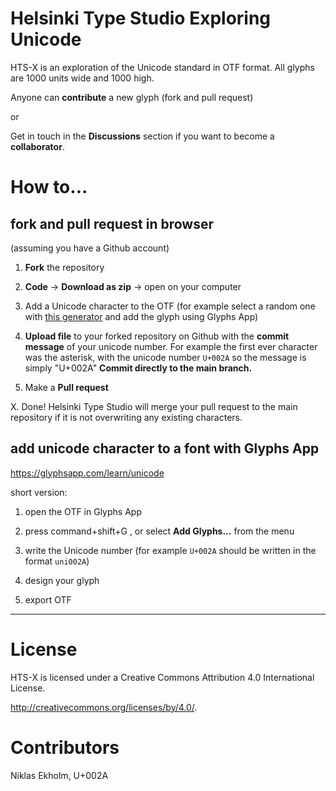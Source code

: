 # Helsinki Type Studio Exploring Unicode

HTS-X is an exploration of the Unicode standard in OTF format.
All glyphs are 1000 units wide and 1000 high.

Anyone can **contribute** a new glyph (fork and pull request)

or

Get in touch in the **Discussions** section if you want to become a **collaborator**.

# How to...

## fork and pull request in browser

(assuming you have a Github account)

1. **Fork** the repository

2. **Code** -> **Download as zip** -> open on your computer

3. Add a Unicode character to the OTF (for example select a random one with [this generator](https://onlineunicodetools.com/generate-random-unicode) and add the glyph using Glyphs App)

4. **Upload file** to your forked repository on Github with the **commit message** of your unicode number. For example the first ever character was the asterisk, with the unicode number `U+002A` so the message is simply "U+002A" **Commit directly to the main branch.**

5. Make a **Pull request**

X. Done! Helsinki Type Studio will merge your pull request to the main repository if it is not overwriting any existing characters.

## add unicode character to a font with Glyphs App

https://glyphsapp.com/learn/unicode

short version:

1. open the OTF in Glyphs App

2. press command+shift+G , or select **Add Glyphs...** from the menu

3. write the Unicode number (for example `U+002A` should be written in the format `uni002A`)

4. design your glyph

5. export OTF


---


# License

HTS-X is licensed under a
Creative Commons Attribution 4.0 International License.

<http://creativecommons.org/licenses/by/4.0/>.


# Contributors

Niklas Ekholm, U+002A
